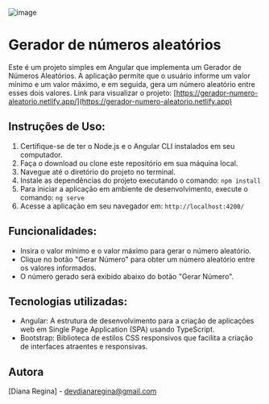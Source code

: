 ![image](https://github.com/DevDiana/gerador-numeros-aleatorios/assets/63608845/a07c87cf-b31d-4e0c-b3cf-95d7a023c517)


# Gerador de números aleatórios

Este é um projeto simples em Angular que implementa um Gerador de Números Aleatórios. A aplicação permite que o usuário informe um valor mínimo e um valor máximo, e em seguida, gera um número aleatório entre esses dois valores.
Link para visualizar o projeto: [https://gerador-numero-aleatorio.netlify.app/](https://gerador-numero-aleatorio.netlify.app)


## Instruções de Uso:

1. Certifique-se de ter o Node.js e o Angular CLI instalados em seu computador.
2. Faça o download ou clone este repositório em sua máquina local.
3. Navegue até o diretório do projeto no terminal.
4. Instale as dependências do projeto executando o comando: `npm install`
5. Para iniciar a aplicação em ambiente de desenvolvimento, execute o comando: `ng serve`
6. Acesse a aplicação em seu navegador em: `http://localhost:4200/`

## Funcionalidades:

- Insira o valor mínimo e o valor máximo para gerar o número aleatório.
- Clique no botão "Gerar Número" para obter um número aleatório entre os valores informados.
- O número gerado será exibido abaixo do botão "Gerar Número".

## Tecnologias utilizadas:

- Angular: A estrutura de desenvolvimento para a criação de aplicações web em Single Page Application (SPA) usando TypeScript.
- Bootstrap: Biblioteca de estilos CSS responsivos que facilita a criação de interfaces atraentes e responsivas.

## Autora

[Diana Regina] - [devdianaregina@gmail.com](mailto:devdianaregina@gmail.com)

